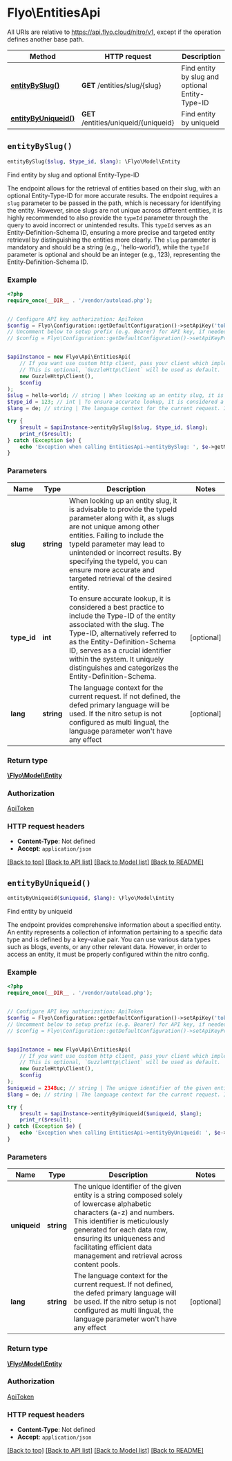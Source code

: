 # Flyo\EntitiesApi

All URIs are relative to https://api.flyo.cloud/nitro/v1, except if the operation defines another base path.

| Method | HTTP request | Description |
| ------------- | ------------- | ------------- |
| [**entityBySlug()**](EntitiesApi.md#entityBySlug) | **GET** /entities/slug/{slug} | Find entity by slug and optional Entity-Type-ID |
| [**entityByUniqueid()**](EntitiesApi.md#entityByUniqueid) | **GET** /entities/uniqueid/{uniqueid} | Find entity by uniqueid |


## `entityBySlug()`

```php
entityBySlug($slug, $type_id, $lang): \Flyo\Model\Entity
```

Find entity by slug and optional Entity-Type-ID

The endpoint allows for the retrieval of entities based on their slug, with an optional Entity-Type-ID for more accurate results. The endpoint requires a `slug` parameter to be passed in the path, which is necessary for identifying the entity. However, since slugs are not unique across different entities, it is highly recommended to also provide the `typeId` parameter through the query to avoid incorrect or unintended results. This `typeId` serves as an Entity-Definition-Schema ID, ensuring a more precise and targeted entity retrieval by distinguishing the entities more clearly. The `slug` parameter is mandatory and should be a string (e.g., 'hello-world'), while the `typeId` parameter is optional and should be an integer (e.g., 123), representing the Entity-Definition-Schema ID.

### Example

```php
<?php
require_once(__DIR__ . '/vendor/autoload.php');


// Configure API key authorization: ApiToken
$config = Flyo\Configuration::getDefaultConfiguration()->setApiKey('token', 'YOUR_API_KEY');
// Uncomment below to setup prefix (e.g. Bearer) for API key, if needed
// $config = Flyo\Configuration::getDefaultConfiguration()->setApiKeyPrefix('token', 'Bearer');


$apiInstance = new Flyo\Api\EntitiesApi(
    // If you want use custom http client, pass your client which implements `GuzzleHttp\ClientInterface`.
    // This is optional, `GuzzleHttp\Client` will be used as default.
    new GuzzleHttp\Client(),
    $config
);
$slug = hello-world; // string | When looking up an entity slug, it is advisable to provide the typeId parameter along with it, as slugs are not unique among other entities. Failing to include the typeId parameter may lead to unintended or incorrect results. By specifying the typeId, you can ensure more accurate and targeted retrieval of the desired entity.
$type_id = 123; // int | To ensure accurate lookup, it is considered a best practice to include the Type-ID of the entity associated with the slug. The Type-ID, alternatively referred to as the Entity-Definition-Schema ID, serves as a crucial identifier within the system. It uniquely distinguishes and categorizes the Entity-Definition-Schema.
$lang = de; // string | The language context for the current request. If not defined, the defed primary language will be used. If the nitro setup is not configured as multi lingual, the language parameter won't have any effect

try {
    $result = $apiInstance->entityBySlug($slug, $type_id, $lang);
    print_r($result);
} catch (Exception $e) {
    echo 'Exception when calling EntitiesApi->entityBySlug: ', $e->getMessage(), PHP_EOL;
}
```

### Parameters

| Name | Type | Description  | Notes |
| ------------- | ------------- | ------------- | ------------- |
| **slug** | **string**| When looking up an entity slug, it is advisable to provide the typeId parameter along with it, as slugs are not unique among other entities. Failing to include the typeId parameter may lead to unintended or incorrect results. By specifying the typeId, you can ensure more accurate and targeted retrieval of the desired entity. | |
| **type_id** | **int**| To ensure accurate lookup, it is considered a best practice to include the Type-ID of the entity associated with the slug. The Type-ID, alternatively referred to as the Entity-Definition-Schema ID, serves as a crucial identifier within the system. It uniquely distinguishes and categorizes the Entity-Definition-Schema. | [optional] |
| **lang** | **string**| The language context for the current request. If not defined, the defed primary language will be used. If the nitro setup is not configured as multi lingual, the language parameter won&#39;t have any effect | [optional] |

### Return type

[**\Flyo\Model\Entity**](../Model/Entity.md)

### Authorization

[ApiToken](../../README.md#ApiToken)

### HTTP request headers

- **Content-Type**: Not defined
- **Accept**: `application/json`

[[Back to top]](#) [[Back to API list]](../../README.md#endpoints)
[[Back to Model list]](../../README.md#models)
[[Back to README]](../../README.md)

## `entityByUniqueid()`

```php
entityByUniqueid($uniqueid, $lang): \Flyo\Model\Entity
```

Find entity by uniqueid

The endpoint provides comprehensive information about a specified entity. An entity represents a collection of information pertaining to a specific data type and is defined by a key-value pair. You can use various data types such as blogs, events, or any other relevant data. However, in order to access an entity, it must be properly configured within the nitro config.

### Example

```php
<?php
require_once(__DIR__ . '/vendor/autoload.php');


// Configure API key authorization: ApiToken
$config = Flyo\Configuration::getDefaultConfiguration()->setApiKey('token', 'YOUR_API_KEY');
// Uncomment below to setup prefix (e.g. Bearer) for API key, if needed
// $config = Flyo\Configuration::getDefaultConfiguration()->setApiKeyPrefix('token', 'Bearer');


$apiInstance = new Flyo\Api\EntitiesApi(
    // If you want use custom http client, pass your client which implements `GuzzleHttp\ClientInterface`.
    // This is optional, `GuzzleHttp\Client` will be used as default.
    new GuzzleHttp\Client(),
    $config
);
$uniqueid = 2348uc; // string | The unique identifier of the given entity is a string composed solely of lowercase alphabetic characters (a-z) and numbers. This identifier is meticulously generated for each data row, ensuring its uniqueness and facilitating efficient data management and retrieval across content pools.
$lang = de; // string | The language context for the current request. If not defined, the defed primary language will be used. If the nitro setup is not configured as multi lingual, the language parameter won't have any effect

try {
    $result = $apiInstance->entityByUniqueid($uniqueid, $lang);
    print_r($result);
} catch (Exception $e) {
    echo 'Exception when calling EntitiesApi->entityByUniqueid: ', $e->getMessage(), PHP_EOL;
}
```

### Parameters

| Name | Type | Description  | Notes |
| ------------- | ------------- | ------------- | ------------- |
| **uniqueid** | **string**| The unique identifier of the given entity is a string composed solely of lowercase alphabetic characters (a-z) and numbers. This identifier is meticulously generated for each data row, ensuring its uniqueness and facilitating efficient data management and retrieval across content pools. | |
| **lang** | **string**| The language context for the current request. If not defined, the defed primary language will be used. If the nitro setup is not configured as multi lingual, the language parameter won&#39;t have any effect | [optional] |

### Return type

[**\Flyo\Model\Entity**](../Model/Entity.md)

### Authorization

[ApiToken](../../README.md#ApiToken)

### HTTP request headers

- **Content-Type**: Not defined
- **Accept**: `application/json`

[[Back to top]](#) [[Back to API list]](../../README.md#endpoints)
[[Back to Model list]](../../README.md#models)
[[Back to README]](../../README.md)
